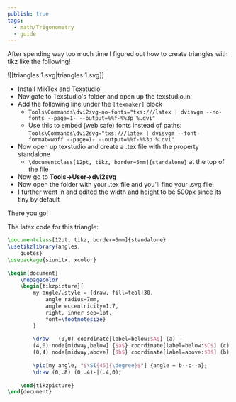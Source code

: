 ```yaml
---  
publish: true  
tags:  
  - math/Trigonometry  
  - guide  
---  
```

  
After spending way too much time I figured out how to create triangles with tikz like the following!  
  
  
  
![[triangles 1.svg|triangles 1.svg]]  
  
  
- Install MikTex and Texstudio  
- Navigate to Texstudio's folder and open up the texstudio.ini  
- Add the following line under the `[texmaker]` block  
	- `Tools\Commands\dvi2svg-no-fonts="txs:///latex | dvisvgm --no-fonts --page=1- --output=%%f-%%3p %.dvi"`  
	- Use this to embed (web safe) fonts instead of paths: `Tools\Commands\dvi2svg="txs:///latex | dvisvgm --font-format=woff --page=1- --output=%%f-%%3p %.dvi"`  
- Now open up texstudio and create a .tex file with the property standalone  
	- `\documentclass[12pt, tikz, border=5mm]{standalone}` at the top of the file  
- Now go to **Tools->User->dvi2svg**  
- Now open the folder with your .tex file and you'll find your .svg file!  
- I further went in and edited the width and height to be 500px since its tiny by default  
  
There you go!  
  
  
The latex code for this triangle:  
```latex  
\documentclass[12pt, tikz, border=5mm]{standalone}  
\usetikzlibrary{angles,  
	quotes}  
\usepackage{siunitx, xcolor}  
  
\begin{document}  
	\nopagecolor  
	\begin{tikzpicture}[  
		my angle/.style = {draw, fill=teal!30,  
			angle radius=7mm,   
			angle eccentricity=1.7,   
			right, inner sep=1pt,  
			font=\footnotesize}   
		]  
		  
		\draw   (0,0) coordinate[label=below:$A$] (a) --  
		(4,0) node[midway,below] {$a$} coordinate[label=below:$C$] (c) --  
		(0,4) node[midway,above] {$b$} coordinate[label=above:$B$] (b) -- cycle node[left,midway] {$c$};  
		  
		\pic[my angle, "$\SI{45}{\degree}$"] {angle = b--c--a};  
		\draw (0,.8) (0,.4)-|(.4,0);  
		  
	\end{tikzpicture}  
\end{document}  
```  
  
